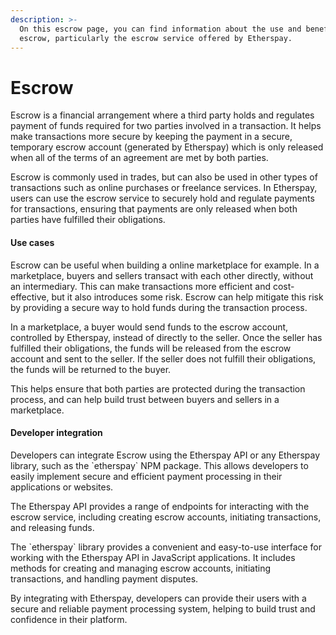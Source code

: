 ```yaml
---
description: >-
  On this escrow page, you can find information about the use and benefits of
  escrow, particularly the escrow service offered by Etherspay.
---
```


# Escrow

Escrow is a financial arrangement where a third party holds and regulates payment of funds required for two parties involved in a transaction. It helps make transactions more secure by keeping the payment in a secure, temporary escrow account (generated by Etherspay) which is only released when all of the terms of an agreement are met by both parties.

Escrow is commonly used in trades, but can also be used in other types of transactions such as online purchases or freelance services. In Etherspay, users can use the escrow service to securely hold and regulate payments for transactions, ensuring that payments are only released when both parties have fulfilled their obligations.

&#x20;

#### Use cases

Escrow can be useful when building a online marketplace for example. In a marketplace, buyers and sellers transact with each other directly, without an intermediary. This can make transactions more efficient and cost-effective, but it also introduces some risk. Escrow can help mitigate this risk by providing a secure way to hold funds during the transaction process.

In a marketplace, a buyer would send funds to the escrow account, controlled by Etherspay, instead of directly to the seller. Once the seller has fulfilled their obligations, the funds will be released from the escrow account and sent to the seller. If the seller does not fulfill their obligations, the funds will be returned to the buyer.

This helps ensure that both parties are protected during the transaction process, and can help build trust between buyers and sellers in a marketplace.

&#x20;

#### Developer integration

Developers can integrate Escrow using the Etherspay API or any Etherspay library, such as the \`etherspay\` NPM package. This allows developers to easily implement secure and efficient payment processing in their applications or websites.

The Etherspay API provides a range of endpoints for interacting with the escrow service, including creating escrow accounts, initiating transactions, and releasing funds.

The \`etherspay\` library provides a convenient and easy-to-use interface for working with the Etherspay API in JavaScript applications. It includes methods for creating and managing escrow accounts, initiating transactions, and handling payment disputes.

By integrating with Etherspay, developers can provide their users with a secure and reliable payment processing system, helping to build trust and confidence in their platform.
